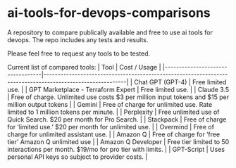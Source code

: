 # ai-tools-for-devops-comparisons
A repository to compare publically available and free to use ai tools for devops. The repo includes any tests and results. 

Please feel free to request any tools to be tested.

Current list of compared tools:
| Tool                             | Cost / Usage                                                                                              |
|----------------------------------|-----------------------------------------------------------------------------------------------------------|
| Chat GPT (GPT-4)                 | Free limited use.                                                                                         |
| GPT Marketplace - Terraform Expert | Free limited use.                                                                                         |
| Claude 3.5                       | Free of charge. Unlimited use costs $3 per million input tokens and $15 per million output tokens          |
| Gemini                           | Free of charge for unlimited use. Rate limited to 1 million tokens per minute.                            |
| Perplexity                       | Free unlimited use of Quick Search. $20 per month for Pro Search.                                         |
| Stackpack                        | Free of charge for ‘limited use.’ $20 per month for unlimited use.                                        |
| Overmind                         | Free of charge for unlimited assistant use.                                                               |
| Amazon Q                         | Free of charge for ‘free tier’ Amazon Q unlimited use                                                      |
| Amazon Q Developer               | Free tier limited to 50 interactions per month. $19/mo for pro tier with limits.                          |
| GPT-Script                       | Uses personal API keys so subject to provider costs.                                                      |